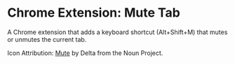 # Chrome Extension: Mute Tab

A Chrome extension that adds a keyboard shortcut (Alt+Shift+M) that mutes or unmutes the current tab.

Icon Attribution: [Mute](https://thenounproject.com/icon/2043668/) by Delta from the Noun Project.
